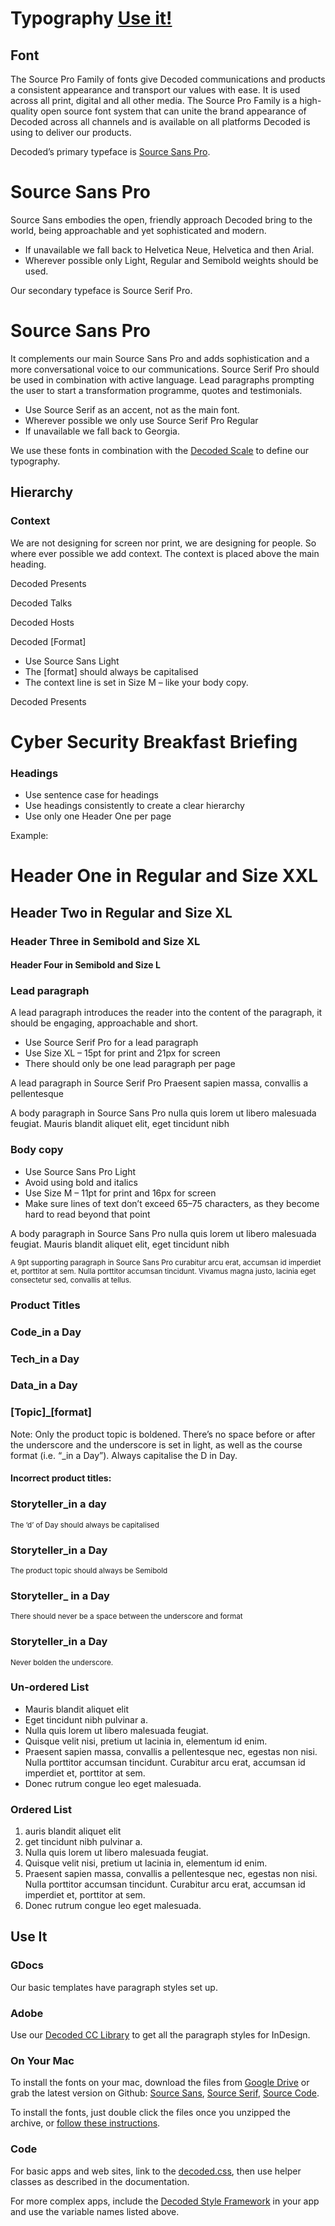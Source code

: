 # Typography [Use it!](#use-it)

## Font
The Source Pro Family of fonts give Decoded communications and products a consistent appearance and transport our values with ease.
It is used across all print, digital and all other media. The Source Pro Family is a high-quality open source font system  that can unite the brand appearance of Decoded across all channels and is available on all platforms Decoded is using to deliver our products.

Decoded’s primary typeface is [Source Sans Pro](http://sourcesanspro.com/).

<div class="example">
  <h1>Source Sans Pro</h1>
</div>

Source Sans embodies the open, friendly approach Decoded bring to the world, being approachable and yet sophisticated and modern.

- If unavailable we fall back to Helvetica Neue, Helvetica and then Arial.
- Wherever possible only Light, Regular and Semibold weights should be used.

Our secondary typeface is Source Serif Pro.

<div class="example">
  <h1 class="serif">Source Sans Pro</h1>
</div>

It complements our main Source Sans Pro and adds sophistication and a more conversational voice to our communications. Source Serif Pro should be used in combination with active language. Lead paragraphs prompting the user to start a transformation programme, quotes and testimonials.

- Use Source Serif as an accent, not as the main font.
- Wherever possible we only use Source Serif Pro Regular
- If unavailable we fall back to Georgia.

We use these fonts in combination with the [Decoded Scale](/pages/scale) to define our typography.

## Hierarchy

### Context
We are not designing for screen nor print, we are designing for people. So where ever possible we add context.
The context is placed above the main heading.

<span class="context">Decoded Presents</span>

<span class="context">Decoded Talks</span>

<span class="context">Decoded Hosts</span>

<span class="context">Decoded [Format]</span>


- Use Source Sans Light
- The [format] should always be capitalised
- The context line is set in Size M &ndash; like your body copy.

<div class="example">
  <span class="context">Decoded Presents</span>
  <h1>Cyber Security Breakfast Briefing</h1>
</div>

### Headings

- Use sentence case for headings
- Use headings consistently to create a clear hierarchy
- Use only one Header One per page

Example:

<div class="example">
  <h1>Header One in Regular and Size XXL</h1>
  <h2>Header Two in Regular and Size XL</h2>
  <h3>Header Three in Semibold and Size XL</h3>
  <h4>Header Four in Semibold and Size L</h4>
</div>


### Lead paragraph

A lead paragraph introduces the reader into the content of the paragraph, it should be engaging, approachable and short.

- Use Source Serif Pro for a lead paragraph
- Use Size XL &ndash; 15pt for print and 21px for screen
- There should only be one lead paragraph per page

<div class="example">
  <p class="lead">A lead paragraph in Source Serif Pro Praesent sapien massa, convallis a pellentesque</p>
  <p>A body paragraph in Source Sans Pro nulla quis lorem ut libero malesuada feugiat. Mauris blandit aliquet elit, eget tincidunt nibh</p>
</div>



### Body copy

- Use Source Sans Pro Light
- Avoid using bold and italics
- Use Size M &ndash; 11pt for print and 16px for screen
- Make sure lines of text don’t exceed 65–75 characters, as they become hard to read beyond that point

<div class="example">
  <p>A body paragraph in Source Sans Pro nulla quis lorem ut libero malesuada feugiat. Mauris blandit aliquet elit, eget tincidunt nibh</p>
  <small>A 9pt supporting paragraph in Source Sans Pro curabitur arcu erat, accumsan id imperdiet et, porttitor at sem. Nulla porttitor accumsan tincidunt. Vivamus magna justo, lacinia eget consectetur sed, convallis at tellus.</small>
</div>

### Product Titles

<div class="example">
  <h3 class="courseName">Code<span>&#95;in a Day</span></h3>
  <h3 class="courseName">Tech<span>&#95;in a Day</span></h3>
  <h3 class="courseName">Data<span>&#95;in a Day</span></h3>
  <h3 class="courseName">[Topic]<span>&#95;[format]</span></h3>
</div>
  <p>Note: Only the product topic is boldened. There’s no space before or after the underscore and the underscore is set in light, as well as the course format (i.e. “&#95;in a Day”). Always capitalise the D in Day.</p>

  <h4>Incorrect product titles:</h4>

<div class="example">
  <h3 class="courseName">Storyteller<span>&#95;in a day<span></h3>
  <small>The ‘d’ of Day should always be capitalised</small>

  <h3>Storyteller&#95;in a Day</h3>
  <small>The product topic should always be Semibold</small>

  <h3 class="courseName">Storyteller<span>&#95; in a Day</span></h3>
  <small>There should never be a space between the underscore and format</small>

  <h3 class="courseName">Storyteller&#95;<span>in a Day</span></h3>
  <small>Never bolden the underscore.</small>
</div>

### Un-ordered List
- Mauris blandit aliquet elit
- Eget tincidunt nibh pulvinar a.
- Nulla quis lorem ut libero malesuada feugiat.
- Quisque velit nisi, pretium ut lacinia in, elementum id enim.
- Praesent sapien massa, convallis a pellentesque nec, egestas non nisi. Nulla porttitor accumsan tincidunt. Curabitur arcu erat, accumsan id imperdiet et, porttitor at sem.
- Donec rutrum congue leo eget malesuada.

### Ordered List
1. auris blandit aliquet elit
2. get tincidunt nibh pulvinar a.
3. Nulla quis lorem ut libero malesuada feugiat.
4. Quisque velit nisi, pretium ut lacinia in, elementum id enim.
5. Praesent sapien massa, convallis a pellentesque nec, egestas non nisi. Nulla porttitor accumsan tincidunt. Curabitur arcu erat, accumsan id imperdiet et, porttitor at sem.
6. Donec rutrum congue leo eget malesuada.



## Use It

### GDocs

Our basic templates have paragraph styles set up.

### Adobe

Use our [Decoded CC Library](/pages/how-to/cc-library) to get all the paragraph styles for InDesign.

### On Your Mac

To install the fonts on your mac, download the files from [Google Drive](https://drive.google.com/a/decoded.co/folderview?id=0B7zlrpAcS_XNQlA1bV91cHNudWM&usp=sharing)
or grab the latest version on Github: [Source Sans](https://github.com/adobe-fonts/source-sans-pro), [Source Serif](https://github.com/adobe-fonts/source-sans-pro), [Source Code](https://github.com/adobe-fonts/source-code-pro).

To install the fonts, just double click the files once you unzipped the archive, or [follow these instructions](https://support.apple.com/en-gb/HT201749).

### Code

For basic apps and web sites, link to the [decoded.css](/pages/how-to/basic-css), then use helper classes as described in the documentation.

For more complex apps, include the [Decoded Style Framework](/pages/how-to/style-framework) in your app and use the variable names listed above.
